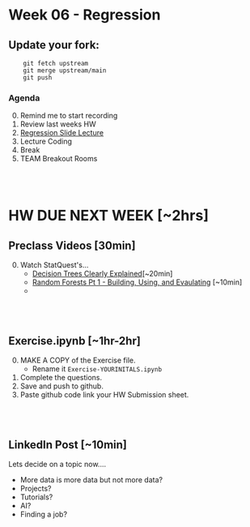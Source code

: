 # Week 06 - Regression


## Update your fork:

```
    git fetch upstream
    git merge upstream/main
    git push
```

### Agenda
0. Remind me to start recording
0. Review last weeks HW
0. [Regression Slide Lecture](https://docs.google.com/presentation/d/1NocZHwSrV3dWgpWhmbMDSpPSqWwF9WiLWj8IT37ktnU/edit#slide=id.p)
0. Lecture Coding
0. Break
0. TEAM Breakout Rooms
<br>
<br>


# HW DUE NEXT WEEK [~2hrs]
## Preclass Videos [30min]
0. Watch StatQuest's...
    * [Decision Trees Clearly Explained](https://www.youtube.com/watch?v=_L39rN6gz7Y&t=1s&ab_channel=StatQuestwithJoshStarmer)[~20min]
    *  [Random Forests Pt 1 - Building, Using, and Evaulating](https://www.youtube.com/watch?v=J4Wdy0Wc_xQ&t=52s&ab_channel=StatQuestwithJoshStarmer) [~10min]
    * 



<br>
<br>

## Exercise.ipynb [~1hr-2hr]
0. MAKE A COPY of the Exercise file.
    * Rename it `Exercise-YOURINITALS.ipynb`
0. Complete the questions.
0. Save and push to github.
0. Paste github code link your HW Submission sheet. 

<br>
<br>


## LinkedIn Post [~10min]
Lets decide on a topic now.... 

* More data is more data but not more data?
* Projects?
* Tutorials?
* AI?
* Finding a job?

